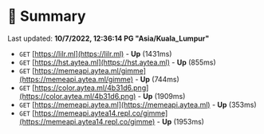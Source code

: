 # 📖 Summary
Last updated: **10/7/2022, 12:36:14 PG "Asia/Kuala_Lumpur"**

- `GET` [https://lilr.ml](https://lilr.ml) - **Up** (1431ms)
- `GET` [https://hst.aytea.ml](https://hst.aytea.ml) - **Up** (855ms)
- `GET` [https://memeapi.aytea.ml/gimme](https://memeapi.aytea.ml/gimme) - **Up** (744ms)
- `GET` [https://color.aytea.ml/4b31d6.png](https://color.aytea.ml/4b31d6.png) - **Up** (1909ms)
- `GET` [https://memeapi.aytea.ml](https://memeapi.aytea.ml) - **Up** (353ms)
- `GET` [https://memeapi.aytea14.repl.co/gimme](https://memeapi.aytea14.repl.co/gimme) - **Up** (1953ms)

